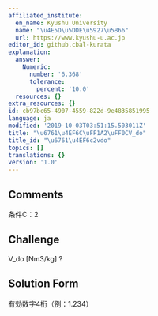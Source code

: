 ```yaml
---
affiliated_institute:
  en_name: Kyushu University
  name: "\u4E5D\u5DDE\u5927\u5B66"
  url: https://www.kyushu-u.ac.jp
editor_id: github.cbal-kurata
explanation:
  answer:
    Numeric:
      number: '6.368'
      tolerance:
        percent: '10.0'
  resources: {}
extra_resources: {}
id: cb97bc65-4907-4559-822d-9e4835851995
language: ja
modified: '2019-10-03T03:51:15.503011Z'
title: "\u6761\u4EF6C\uFF1A2\uFF0CV_do"
title_id: "\u6761\u4EF6c2vdo"
topics: []
translations: {}
version: '1.0'
---
```


## Comments
条件C：2

## Challenge
V_do [Nm3/kg] ?

## Solution Form
有効数字4桁（例：1.234）




